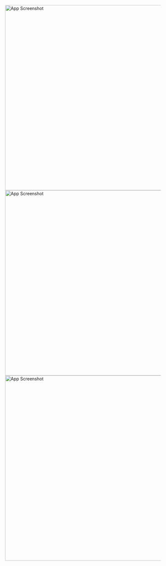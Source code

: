 <img src="https://i.postimg.cc/2SwbhJrY/cpp1.png" alt="App Screenshot" width="600">
<img src="https://i.postimg.cc/FsFQ1nW3/ccp2.png" alt="App Screenshot" width="600">
<img src="https://i.postimg.cc/xdMZ6Kp9/cpp3.png" alt="App Screenshot" width="600">
